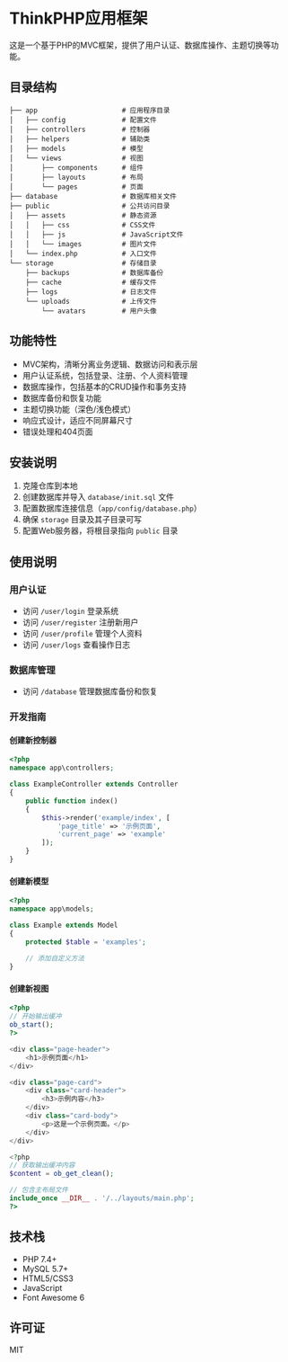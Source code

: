 # ThinkPHP应用框架

这是一个基于PHP的MVC框架，提供了用户认证、数据库操作、主题切换等功能。

## 目录结构

```
├── app                     # 应用程序目录
│   ├── config              # 配置文件
│   ├── controllers         # 控制器
│   ├── helpers             # 辅助类
│   ├── models              # 模型
│   └── views               # 视图
│       ├── components      # 组件
│       ├── layouts         # 布局
│       └── pages           # 页面
├── database                # 数据库相关文件
├── public                  # 公共访问目录
│   ├── assets              # 静态资源
│   │   ├── css             # CSS文件
│   │   ├── js              # JavaScript文件
│   │   └── images          # 图片文件
│   └── index.php           # 入口文件
└── storage                 # 存储目录
    ├── backups             # 数据库备份
    ├── cache               # 缓存文件
    ├── logs                # 日志文件
    └── uploads             # 上传文件
        └── avatars         # 用户头像
```

## 功能特性

- MVC架构，清晰分离业务逻辑、数据访问和表示层
- 用户认证系统，包括登录、注册、个人资料管理
- 数据库操作，包括基本的CRUD操作和事务支持
- 数据库备份和恢复功能
- 主题切换功能（深色/浅色模式）
- 响应式设计，适应不同屏幕尺寸
- 错误处理和404页面

## 安装说明

1. 克隆仓库到本地
2. 创建数据库并导入 `database/init.sql` 文件
3. 配置数据库连接信息（`app/config/database.php`）
4. 确保 `storage` 目录及其子目录可写
5. 配置Web服务器，将根目录指向 `public` 目录

## 使用说明

### 用户认证

- 访问 `/user/login` 登录系统
- 访问 `/user/register` 注册新用户
- 访问 `/user/profile` 管理个人资料
- 访问 `/user/logs` 查看操作日志

### 数据库管理

- 访问 `/database` 管理数据库备份和恢复

### 开发指南

#### 创建新控制器

```php
<?php
namespace app\controllers;

class ExampleController extends Controller
{
    public function index()
    {
        $this->render('example/index', [
            'page_title' => '示例页面',
            'current_page' => 'example'
        ]);
    }
}
```

#### 创建新模型

```php
<?php
namespace app\models;

class Example extends Model
{
    protected $table = 'examples';
    
    // 添加自定义方法
}
```

#### 创建新视图

```php
<?php
// 开始输出缓冲
ob_start();
?>

<div class="page-header">
    <h1>示例页面</h1>
</div>

<div class="page-card">
    <div class="card-header">
        <h3>示例内容</h3>
    </div>
    <div class="card-body">
        <p>这是一个示例页面。</p>
    </div>
</div>

<?php
// 获取输出缓冲内容
$content = ob_get_clean();

// 包含主布局文件
include_once __DIR__ . '/../layouts/main.php';
?>
```

## 技术栈

- PHP 7.4+
- MySQL 5.7+
- HTML5/CSS3
- JavaScript
- Font Awesome 6

## 许可证

MIT